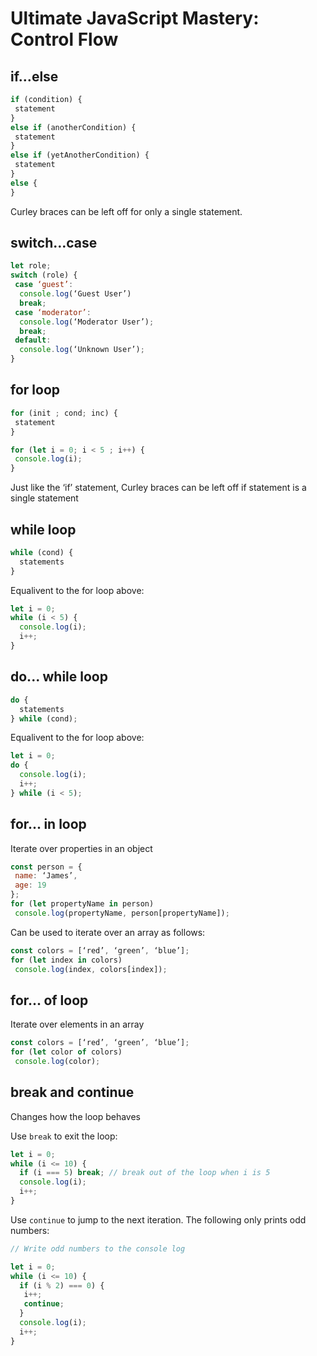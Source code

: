 # Ultimate JavaScript Mastery: Control Flow

## if…else
```javascript
if (condition) {
 statement
}
else if (anotherCondition) {
 statement
}
else if (yetAnotherCondition) {
 statement
}
else {
}
```

Curley braces can be left off for only a single statement.

## switch…case
```javascript
let role;
switch (role) {
 case ‘guest’:
  console.log(‘Guest User’)
  break;
 case ‘moderator’:
  console.log(‘Moderator User’);
  break;
 default:
  console.log(‘Unknown User’);
}
```

## for loop

```javascript
for (init ; cond; inc) {
 statement
}
```

```javascript
for (let i = 0; i < 5 ; i++) {
 console.log(i);
}
```

Just like the ‘if’ statement, Curley braces can be left off if statement is a single statement

## while loop

```javascript
while (cond) {
  statements
}
```

Equalivent to the for loop above:

```javascript
let i = 0;
while (i < 5) {
  console.log(i);
  i++;
}
```

## do... while loop

```javascript
do {
  statements
} while (cond);
```

Equalivent to the for loop above:

```javascript
let i = 0;
do {
  console.log(i);
  i++;
} while (i < 5);
```

## for... in loop

Iterate over properties in an object

```javascript
const person = {
 name: ‘James’,
 age: 19
};
for (let propertyName in person)
 console.log(propertyName, person[propertyName]);
```

Can be used to iterate over an array as follows:

```javascript
const colors = [‘red’, ‘green’, ‘blue’];
for (let index in colors)
 console.log(index, colors[index]);
```

## for... of loop

Iterate over elements in an array

```javascript
const colors = [‘red’, ‘green’, ‘blue’];
for (let color of colors)
 console.log(color);
```

## break and continue

Changes how the loop behaves

Use `break` to exit the loop:

```javascript
let i = 0;
while (i <= 10) {
  if (i === 5) break; // break out of the loop when i is 5
  console.log(i);
  i++;
}
```

Use `continue` to jump to the next iteration. The following only prints odd numbers:

```javascript
// Write odd numbers to the console log

let i = 0;
while (i <= 10) {
  if (i % 2) === 0) {
   i++;
   continue;
  }
  console.log(i);
  i++;
}
```
